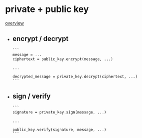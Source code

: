 # private + public key

[overview](https://chat.openai.com/c/d143f08d-2a61-4ca4-891e-935647da843f)

- encrypt / decrypt
	-
	  ```
	  message = ...
	  ciphertext = public_key.encrypt(message, ...)
	  
	  ...
	  
	  decrypted_message = private_key.decrypt(ciphertext, ...)
	  ```
- sign / verify
	-
	  ```
	  signature = private_key.sign(message, ...)
	  
	  ...
	  
	  public_key.verify(signature, message, ...)
	  ```
